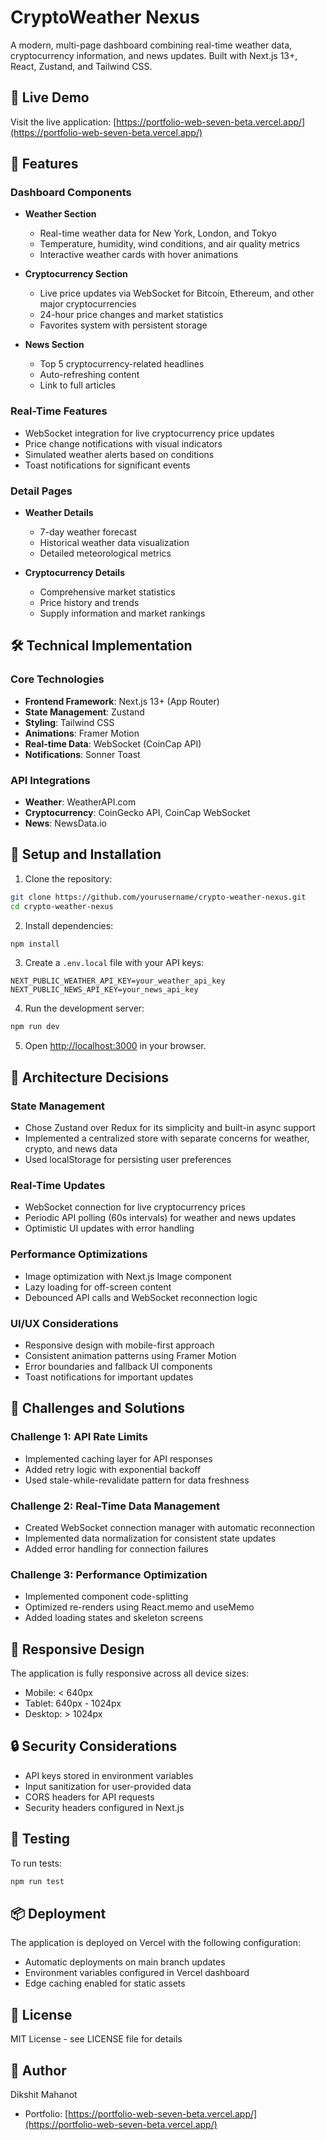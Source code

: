 # CryptoWeather Nexus

A modern, multi-page dashboard combining real-time weather data, cryptocurrency information, and news updates. Built with Next.js 13+, React, Zustand, and Tailwind CSS.

## 🌟 Live Demo

Visit the live application: [https://portfolio-web-seven-beta.vercel.app/](https://portfolio-web-seven-beta.vercel.app/)

## 🚀 Features

### Dashboard Components
- **Weather Section**
  - Real-time weather data for New York, London, and Tokyo
  - Temperature, humidity, wind conditions, and air quality metrics
  - Interactive weather cards with hover animations
  
- **Cryptocurrency Section**
  - Live price updates via WebSocket for Bitcoin, Ethereum, and other major cryptocurrencies
  - 24-hour price changes and market statistics
  - Favorites system with persistent storage
  
- **News Section**
  - Top 5 cryptocurrency-related headlines
  - Auto-refreshing content
  - Link to full articles

### Real-Time Features
- WebSocket integration for live cryptocurrency price updates
- Price change notifications with visual indicators
- Simulated weather alerts based on conditions
- Toast notifications for significant events

### Detail Pages
- **Weather Details**
  - 7-day weather forecast
  - Historical weather data visualization
  - Detailed meteorological metrics
  
- **Cryptocurrency Details**
  - Comprehensive market statistics
  - Price history and trends
  - Supply information and market rankings

## 🛠 Technical Implementation

### Core Technologies
- **Frontend Framework**: Next.js 13+ (App Router)
- **State Management**: Zustand
- **Styling**: Tailwind CSS
- **Animations**: Framer Motion
- **Real-time Data**: WebSocket (CoinCap API)
- **Notifications**: Sonner Toast

### API Integrations
- **Weather**: WeatherAPI.com
- **Cryptocurrency**: CoinGecko API, CoinCap WebSocket
- **News**: NewsData.io

## 🔧 Setup and Installation

1. Clone the repository:
```bash
git clone https://github.com/yourusername/crypto-weather-nexus.git
cd crypto-weather-nexus
```

2. Install dependencies:
```bash
npm install
```

3. Create a `.env.local` file with your API keys:
```env
NEXT_PUBLIC_WEATHER_API_KEY=your_weather_api_key
NEXT_PUBLIC_NEWS_API_KEY=your_news_api_key
```

4. Run the development server:
```bash
npm run dev
```

5. Open [http://localhost:3000](http://localhost:3000) in your browser.

## 📐 Architecture Decisions

### State Management
- Chose Zustand over Redux for its simplicity and built-in async support
- Implemented a centralized store with separate concerns for weather, crypto, and news data
- Used localStorage for persisting user preferences

### Real-Time Updates
- WebSocket connection for live cryptocurrency prices
- Periodic API polling (60s intervals) for weather and news updates
- Optimistic UI updates with error handling

### Performance Optimizations
- Image optimization with Next.js Image component
- Lazy loading for off-screen content
- Debounced API calls and WebSocket reconnection logic

### UI/UX Considerations
- Responsive design with mobile-first approach
- Consistent animation patterns using Framer Motion
- Error boundaries and fallback UI components
- Toast notifications for important updates

## 🎯 Challenges and Solutions

### Challenge 1: API Rate Limits
- Implemented caching layer for API responses
- Added retry logic with exponential backoff
- Used stale-while-revalidate pattern for data freshness

### Challenge 2: Real-Time Data Management
- Created WebSocket connection manager with automatic reconnection
- Implemented data normalization for consistent state updates
- Added error handling for connection failures

### Challenge 3: Performance Optimization
- Implemented component code-splitting
- Optimized re-renders using React.memo and useMemo
- Added loading states and skeleton screens

## 📱 Responsive Design

The application is fully responsive across all device sizes:
- Mobile: < 640px
- Tablet: 640px - 1024px
- Desktop: > 1024px

## 🔒 Security Considerations

- API keys stored in environment variables
- Input sanitization for user-provided data
- CORS headers for API requests
- Security headers configured in Next.js

## 🧪 Testing

To run tests:
```bash
npm run test
```

## 📦 Deployment

The application is deployed on Vercel with the following configuration:
- Automatic deployments on main branch updates
- Environment variables configured in Vercel dashboard
- Edge caching enabled for static assets

## 📄 License

MIT License - see LICENSE file for details

## 👤 Author

Dikshit Mahanot
- Portfolio: [https://portfolio-web-seven-beta.vercel.app/](https://portfolio-web-seven-beta.vercel.app/)
